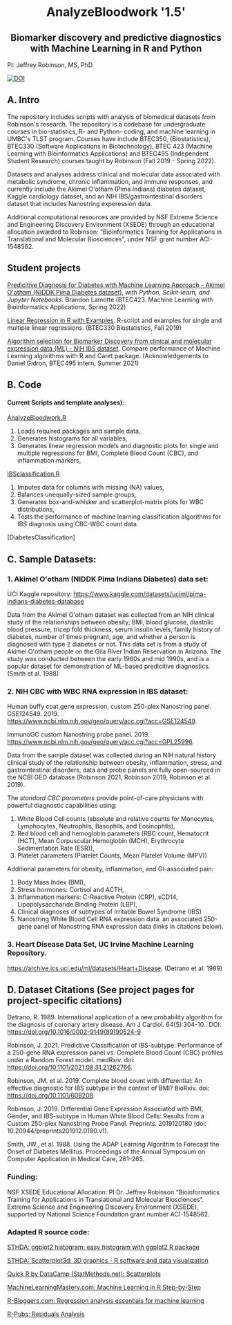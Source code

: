 <h1 align="center">
AnalyzeBloodwork '1.5'</h1>
<h2 align="center">
Biomarker discovery and predictive diagnostics with Machine Learning in R and Python</h2>

PI: Jeffrey Robinson, MS, PhD

[![DOI](https://zenodo.org/badge/203414088.svg)](https://zenodo.org/badge/latestdoi/203414088)

## A. Intro
The repository includes scripts with analysis of biomedical datasets from Robinson's research.  The repository is a codebase for undergraduate courses in bio-statistics, R- and Python- coding, and machine learning in UMBC's TLST program.  Courses have include BTEC350, (Biostatistics), BTEC330 (Software Applications in Biotechnology), BTEC 423 (Machine Learning with Bioinformatics Applications) and BTEC495 (Independent Student Research) courses taught by Robinson (Fall 2019 - Spring 2022). 

Datasets and analyses address clinical and molecular data associated with metabolic syndrome, chronic inflammation, and immune responses, and currently include the Akimel O'otham (Pima Indians) diabetes dataset, Kaggle cardiology dataset, and an NIH IBS/gastrointestinal disorders dataset that includes Nanostring experession data.

Additional computational resources are provided by NSF Extreme Science and Engineering Discovery Environment (XSEDE) through an educational allocation awarded to Robinson: “Bioinformatics Training for Applications in Translational and Molecular Biosciences”, under NSF grant number ACI-1548562.  

## Student projects

[Predicitive Diagnosis for Diabetes with Machine Learning Approach - Akimel O'otham (NIDDK Pima Diabetes dataset)](Content/Ookem_Diabetes.md), with *Python, Scikit-learn, and Jupyter Notebooks*.  Brandon Lamotte (BTEC423. Machine Learning with Bioinformatics Applications, Spring 2022)

[Linear Regression in R with Examples](Content/LinearRegressionR.md). R-script and examples for single and multiple linear regressions. (BTEC330 Biostatistics, Fall 2019)

[Algorithm selection for Biomarker Discovery from clinical and molecular expression data (ML) - NIH IBS dataset](Content/MLselection_CaretR.md). Compare performance of Machine Learning algorithms with R and Caret package. (Acknowledgements to Daniel Gidron, BTEC495 intern, Summer 2021) 


## B. Code

#### Current Scripts and template analyses): 
[AnalyzeBloodwork.R](scripts/AnalyzeBloodwork.R) 
1) Loads required packages and sample data,
2) Generates histograms for all variables, 
3) Generates linear regression models and diagnostic plots for single and multiple regressions for BMI, Complete Blood Count (CBC), and inflammation markers,  


[IBSclassification.R](scripts/IBSclassification.R)
1) Imputes data for columns with missing (NA) values, 
2) Balances unequally-sized sample groups, 
3) Generates box-and-whisker and scatterplot-matrix plots for WBC distributions,
4) Tests the performance of machine learning classification algorithms for IBS diagnosis using CBC-WBC count data.

[DiabetesClassification]

## C. Sample Datasets:

### 1. Akimel O'otham (NIDDK Pima Indians Diabetes) data set:
UCI Kaggle repository: https://www.kaggle.com/datasets/uciml/pima-indians-diabetes-database

Data from the Akimel O'otham dataset was collected from an NIH clinical study of the relationships between obesity, BMI, blood glucose, diastolic blood pressure, tricep fold thickness, serum insulin levels, family history of diabetes, number of times pregnant, age, and whether a person is diagnosed with type 2 diabetes or not. This data set is from a study of Akimel O'otham people on the Gila River Indian Reservation in Arizona. The study was conducted between the early 1960s and mid 1990s, and is a popular dataset for demonstration of ML-based predicitive diagnostics. (Smith et al. 1988)


### 2. NIH CBC with WBC RNA expression in IBS dataset:

Human buffy coat gene expression, custom 250-plex Nanostring panel. GSE124549. 2019. <br>
https://www.ncbi.nlm.nih.gov/geo/query/acc.cgi?acc=GSE124549.  

ImmunoGC custom Nanostring probe panel. 2019.  https://www.ncbi.nlm.nih.gov/geo/query/acc.cgi?acc=GPL25996. 

Data from the sample dataset was collected during an NIH natural history clinical study of the relationship between obesity, inflammation, stress, and gastrointestinal disorders, data and probe panels are fully open-sourced in the NCBI GEO database (Robinson 2021, Robinson 2019, Robinson et al. 2019).  

The <em>standard CBC parameters</em> provide point-of-care physicians with powerful diagnostic capabilities using: 
1) White Blood Cell counts (absolute and relative counts for Monocytes, Lymphocytes, Neutrophils, Basophils, and Eosinophils), 
2) Red blood cell and hemoglobin parameters (RBC count, Hematocrit (HCT), Mean Corpuscular Hemoglobin (MCH), Erythrocyte Sedimentation Rate (ESR)), 
3) Platelet parameters (Platelet Counts, Mean Platelet Volume (MPV))

Additional parameters for obesity, inflammation, and GI-associated pain:
1) Body Mass Index (BMI), 
2) Stress hormones: Cortisol and ACTH,
3) Inflammation markers: C-Reactive Protein (CRP), sCD14, Lipopolysaccharide Binding Protein (LBP),
4) Clinical diagnoses of subtypes of Irritable Bowel Syndrome (IBS)
5) Nanostring White Blood Cell RNA expression data: an associated 250-gene panel of Nanostring RNA expression data (links in citations below).

### 3. Heart Disease Data Set, UC Irvine Machine Learning Repository. 
https://archive.ics.uci.edu/ml/datasets/Heart+Disease. (Detrano et al. 1989)


## D. Dataset Citations (See project pages for project-specific citations)

Detrano, R. 1989. International application of a new probability algorithm for the diagnosis of coronary artery disease. Am J Cardiol. 64(5):304-10.. DOI: https://doi.org/10.1016/0002-9149(89)90524-9

Robinson, J. 2021. Predictive Classification of IBS-subtype: Performance of a 250-gene RNA expression panel vs. Complete Blood Count (CBC) profiles under a Random Forest model. medRxiv. doi: https://doi.org/10.1101/2021.08.31.21262766. 

Robinson, JM. et al. 2019. Complete blood count with differential: An effective diagnostic for IBS subtype in the context of BMI? BioRxiv. doi: https://doi.org/10.1101/608208.

Robinson, J. 2019. Differential Gene Expression Associated with BMI, Gender, and IBS-subtype in Human White Blood Cells: Results from a Custom 250-plex Nanostring Probe Panel. Preprints. 2019120180 (doi: 10.20944/preprints201912.0180.v1).

Smith, JW., et al. 1988. Using the ADAP Learning Algorithm to Forecast the Onset of Diabetes Mellitus. Proceedings of the Annual Symposium on Computer Application in Medical Care, 261–265.

### Funding:
NSF XSEDE Educational Allocation: PI Dr. Jeffrey Robinson  “Bioinformatics Training for Applications in Translational and Molecular
Biosciences”. Extreme Science and Engineering Discovery Environment (XSEDE), supported by National Science
Foundation grant number ACI-1548562.

### Adapted R source code:
[STHDA: ggplot2 histogram: easy histogram with ggplot2 R package](http://www.sthda.com/english/articles/40-regression-analysis/167-simple-linear-regression-in-r/)

[STHDA: Scatterplot3d: 3D graphics - R software and data visualization](http://www.sthda.com/english/wiki/scatterplot3d-3d-graphics-r-software-and-data-visualization)

[Quick R by DataCamp (StatMethods.net): Scatterplots](https://www.statmethods.net/graphs/scatterplot.html)

[MachineLearningMastery.com: Machine Learning in R Step-by-Step](https://machinelearningmastery.com/machine-learning-in-r-step-by-step/)

[R-Bloggers.com: Regression analysis essentials for machine learning](https://www.r-bloggers.com/2018/03/regression-analysis-essentials-for-machine-learning/)

[R-Pubs: Residuals Analysis](https://rpubs.com/iabrady/residual-analysis)
